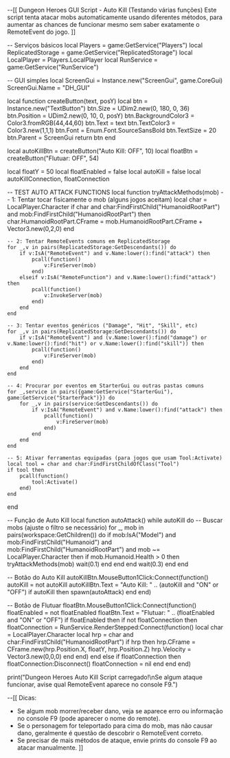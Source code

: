 --[[
Dungeon Heroes GUI Script - Auto Kill (Testando várias funções)
Este script tenta atacar mobs automaticamente usando diferentes métodos,
para aumentar as chances de funcionar mesmo sem saber exatamente o RemoteEvent do jogo.
]]

-- Serviços básicos
local Players = game:GetService("Players")
local ReplicatedStorage = game:GetService("ReplicatedStorage")
local LocalPlayer = Players.LocalPlayer
local RunService = game:GetService("RunService")

-- GUI simples
local ScreenGui = Instance.new("ScreenGui", game.CoreGui)
ScreenGui.Name = "DH_GUI"

local function createButton(text, posY)
    local btn = Instance.new("TextButton")
    btn.Size = UDim2.new(0, 180, 0, 36)
    btn.Position = UDim2.new(0, 10, 0, posY)
    btn.BackgroundColor3 = Color3.fromRGB(44,44,60)
    btn.Text = text
    btn.TextColor3 = Color3.new(1,1,1)
    btn.Font = Enum.Font.SourceSansBold
    btn.TextSize = 20
    btn.Parent = ScreenGui
    return btn
end

local autoKillBtn = createButton("Auto Kill: OFF", 10)
local floatBtn    = createButton("Flutuar: OFF", 54)

local floatY = 50
local floatEnabled = false
local autoKill = false
local autoKillConnection, floatConnection

-- TEST AUTO ATTACK FUNCTIONS
local function tryAttackMethods(mob)
    -- 1: Tentar tocar fisicamente o mob (alguns jogos aceitam)
    local char = LocalPlayer.Character
    if char and char:FindFirstChild("HumanoidRootPart") and mob:FindFirstChild("HumanoidRootPart") then
        char.HumanoidRootPart.CFrame = mob.HumanoidRootPart.CFrame + Vector3.new(0,2,0)
    end

    -- 2: Tentar RemoteEvents comuns em ReplicatedStorage
    for _,v in pairs(ReplicatedStorage:GetDescendants()) do
        if v:IsA("RemoteEvent") and v.Name:lower():find("attack") then
            pcall(function()
                v:FireServer(mob)
            end)
        elseif v:IsA("RemoteFunction") and v.Name:lower():find("attack") then
            pcall(function()
                v:InvokeServer(mob)
            end)
        end
    end

    -- 3: Tentar eventos genéricos ("Damage", "Hit", "Skill", etc)
    for _,v in pairs(ReplicatedStorage:GetDescendants()) do
        if v:IsA("RemoteEvent") and (v.Name:lower():find("damage") or v.Name:lower():find("hit") or v.Name:lower():find("skill")) then
            pcall(function()
                v:FireServer(mob)
            end)
        end
    end

    -- 4: Procurar por eventos em StarterGui ou outras pastas comuns
    for _,service in pairs({game:GetService("StarterGui"), game:GetService("StarterPack")}) do
        for _,v in pairs(service:GetDescendants()) do
            if v:IsA("RemoteEvent") and v.Name:lower():find("attack") then
                pcall(function()
                    v:FireServer(mob)
                end)
            end
        end
    end

    -- 5: Ativar ferramentas equipadas (para jogos que usam Tool:Activate)
    local tool = char and char:FindFirstChildOfClass("Tool")
    if tool then
        pcall(function()
            tool:Activate()
        end)
    end
end

-- Função de Auto Kill
local function autoAttack()
    while autoKill do
        -- Buscar mobs (ajuste o filtro se necessário)
        for _, mob in pairs(workspace:GetChildren()) do
            if mob:IsA("Model") and mob:FindFirstChild("Humanoid") and mob:FindFirstChild("HumanoidRootPart") and mob ~= LocalPlayer.Character then
                if mob.Humanoid.Health > 0 then
                    tryAttackMethods(mob)
                    wait(0.1)
                end
            end
        end
        wait(0.3)
    end
end

-- Botão do Auto Kill
autoKillBtn.MouseButton1Click:Connect(function()
    autoKill = not autoKill
    autoKillBtn.Text = "Auto Kill: " .. (autoKill and "ON" or "OFF")
    if autoKill then
        spawn(autoAttack)
    end
end)

-- Botão de Flutuar
floatBtn.MouseButton1Click:Connect(function()
    floatEnabled = not floatEnabled
    floatBtn.Text = "Flutuar: " .. (floatEnabled and "ON" or "OFF")
    if floatEnabled then
        if not floatConnection then
            floatConnection = RunService.RenderStepped:Connect(function()
                local char = LocalPlayer.Character
                local hrp = char and char:FindFirstChild("HumanoidRootPart")
                if hrp then
                    hrp.CFrame = CFrame.new(hrp.Position.X, floatY, hrp.Position.Z)
                    hrp.Velocity = Vector3.new(0,0,0)
                end
            end)
        end
    else
        if floatConnection then
            floatConnection:Disconnect()
            floatConnection = nil
        end
    end
end)

print("Dungeon Heroes Auto Kill Script carregado!\nSe algum ataque funcionar, avise qual RemoteEvent aparece no console F9.")

--[[
Dicas:
- Se algum mob morrer/receber dano, veja se aparece erro ou informação no console F9 (pode aparecer o nome do remote).
- Se o personagem for teleportado para cima do mob, mas não causar dano, geralmente é questão de descobrir o RemoteEvent correto.
- Se precisar de mais métodos de ataque, envie prints do console F9 ao atacar manualmente.
]]

